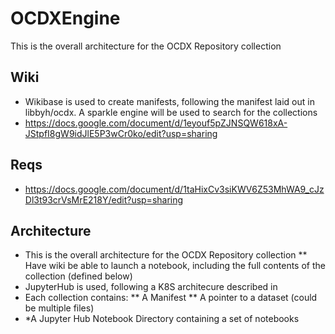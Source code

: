 # OCDXEngine
This is the overall architecture for the OCDX Repository collection 
## Wiki
  * Wikibase is used to create manifests, following the manifest laid out in libbyh/ocdx.  A sparkle engine will be used to search for the collections
  * https://docs.google.com/document/d/1eyouf5pZJNSQW618xA-JStpfI8gW9idJlE5P3wCr0ko/edit?usp=sharing

## Reqs
  * https://docs.google.com/document/d/1taHixCv3siKWV6Z53MhWA9_cJzDl3t93crVsMrE218Y/edit?usp=sharing

## Architecture
* This is the overall architecture for the OCDX Repository collection
** Have wiki be able to launch a notebook, including the full contents of the collection (defined below)
* JupyterHub is used, following a K8S architecure described in 
* Each collection contains:
** A Manifest
** A pointer to a dataset (could be multiple files)
* *A Jupyter Hub Notebook Directory containing a set of notebooks 

